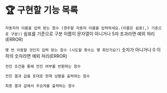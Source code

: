 # 🏆 구현할 기능 목록

`자동차의 이름을 입력 받는 함수 (경주할 자동차 이름을 입력하세요.(이름은 쉼표(,) 기준으로 구분))`
    쉼표를 기준으로 구분
    이름이 문자열이 아니거나 5자 초과라면 예외 처리(ERROR)

`몇 번 이동할 것인지 입력 받는 함수 (시도할 횟수는 몇 회인가요?)`
    숫자가 아니거나 0 이하의 숫자라면 예외 처리(ERROR)

`전진 조건을 통해 전진 여부를 반환하는 함수`

`전진 결과 값을 토대로 현재 상황을 출력하는 함수`

`최종 결과 값에서 우승자를 출력하는 함수`